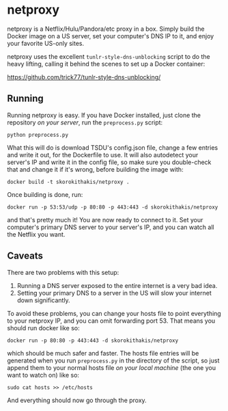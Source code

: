 netproxy
========

netproxy is a Netflix/Hulu/Pandora/etc proxy in a box. Simply build the Docker image on a US server, set your
computer's DNS IP to it, and enjoy your favorite US-only sites.

netproxy uses the excellent `tunlr-style-dns-unblocking` script to do the heavy lifting, calling it behind the scenes
to set up a Docker container:

https://github.com/trick77/tunlr-style-dns-unblocking/

Running
--------

Running netproxy is easy. If you have Docker installed, just clone the repository *on your server*, run the
`preprocess.py` script:

    python preprocess.py

What this will do is download TSDU's config.json file, change a few entries and write it out, for the Dockerfile to
use. It will also autodetect your server's IP and write it in the config file, so make sure you double-check that and
change it if it's wrong, before building the image with:

    docker build -t skorokithakis/netproxy .

Once building is done, run:

    docker run -p 53:53/udp -p 80:80 -p 443:443 -d skorokithakis/netproxy

and that's pretty much it! You are now ready to connect to it. Set your computer's primary DNS server to your server's
IP, and you can watch all the Netflix you want.

Caveats
-------
There are two problems with this setup:

1) Running a DNS server exposed to the entire internet is a very bad idea.
2) Setting your primary DNS to a server in the US will slow your internet down significantly.

To avoid these problems, you can change your hosts file to point everything to your netproxy IP, and you can omit
forwarding port 53. That means you should run docker like so:

    docker run -p 80:80 -p 443:443 -d skorokithakis/netproxy

which should be much safer and faster. The hosts file entries will be generated when you run `preprocess.py` in the
directory of the script, so just append them to your normal hosts file *on your local machine* (the one you want to
watch on) like so:

    sudo cat hosts >> /etc/hosts

And everything should now go through the proxy.
